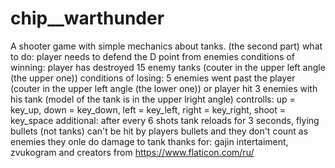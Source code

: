 # chip__warthunder
A shooter game with simple mechanics about tanks. (the second part)
what to do: player needs to defend the D point from enemies
conditions of winning: player has destroyed 15 enemy tanks (couter in the upper left angle (the upper one))
conditions of losing: 5 enemies went past the player (couter in the upper left angle (the lower one)) or player hit 3 enemies with his tank (model of the tank is in the upper lright angle)
controlls: up = key_up, down = key_down, left = key_left, right = key_right, shoot = key_space
additional: after every 6 shots tank reloads for 3 seconds, flying bullets (not tanks) can't be hit by players bullets and they don't count as enemies they onle do damage to tank
thanks for: gajin intertaiment, zvukogram and creators from https://www.flaticon.com/ru/

